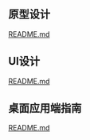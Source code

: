 ## 原型设计
[README.md](design%2FREADME.md)
## UI设计
[README.md](ui%2FREADME.md)

## 桌面应用端指南
[README.md](desktop%2FREADME.md)